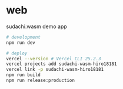 # web

sudachi.wasm demo app

```sh
# development
npm run dev

# deploy
vercel --version # Vercel CLI 25.2.3
vercel projects add sudachi-wasm-hiro18181
vercel link -p sudachi-wasm-hiro18181
npm run build
npm run release:production
```
